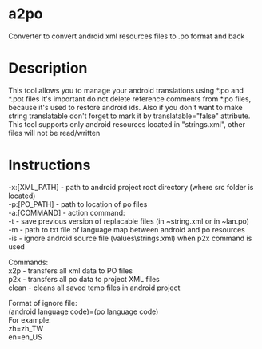 ﻿# a2po
Converter to convert android xml resources files to .po format and back

# Description
This tool allows you to manage your android translations using *.po and *.pot files
It's important do not delete reference comments from *.po files, because it's used to restore android ids.
Also if you don't want to make string translatable don't forget to mark it by translatable="false" attribute.
This tool supports only android resources located in "strings.xml", other files will not be read/written

# Instructions
-x:[XML_PATH] - path to android project root directory (where src folder is located)\
-p:[PO_PATH]  - path to location of po files\
-a:[COMMAND]  - action command:\
-t            - save previous version of replacable files (in ~string.xml or in ~lan.po)\
-m            - path to txt file of language map between android and po resources\
-is           - ignore android source file (values\strings.xml) when p2x command is used

Commands:\
x2p		- transfers all xml data to PO files\
p2x		- transfers all po data to project XML files\
clean	- cleans all saved temp files in android project

Format of ignore file:\
(android language code)=(po language code)\
For example:\
zh=zh_TW\
en=en_US
